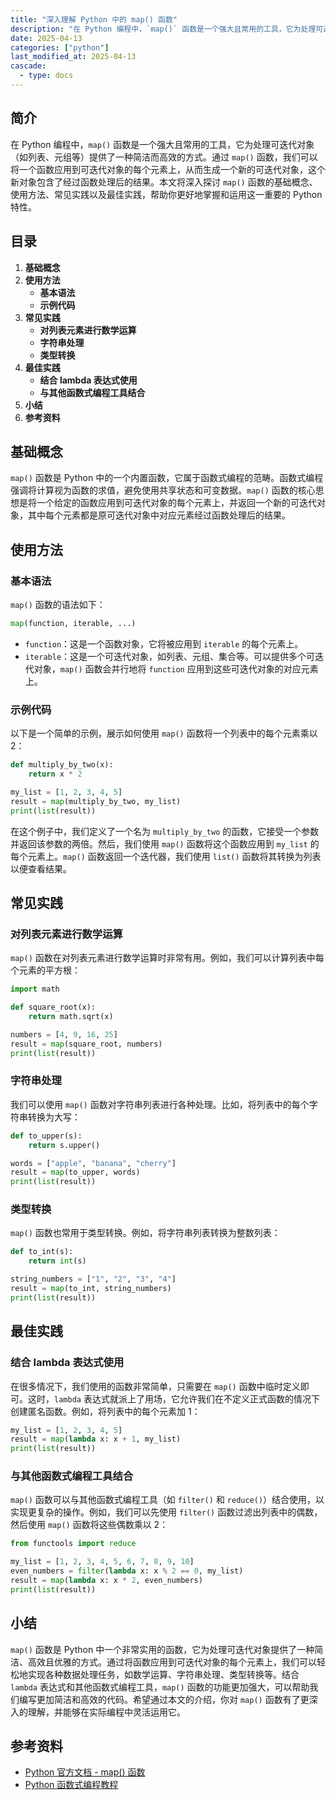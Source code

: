 ```yaml
---
title: "深入理解 Python 中的 map() 函数"
description: "在 Python 编程中，`map()` 函数是一个强大且常用的工具，它为处理可迭代对象（如列表、元组等）提供了一种简洁而高效的方式。通过 `map()` 函数，我们可以将一个函数应用到可迭代对象的每个元素上，从而生成一个新的可迭代对象，这个新对象包含了经过函数处理后的结果。本文将深入探讨 `map()` 函数的基础概念、使用方法、常见实践以及最佳实践，帮助你更好地掌握和运用这一重要的 Python 特性。"
date: 2025-04-13
categories: ["python"]
last_modified_at: 2025-04-13
cascade:
  - type: docs
---
```



## 简介
在 Python 编程中，`map()` 函数是一个强大且常用的工具，它为处理可迭代对象（如列表、元组等）提供了一种简洁而高效的方式。通过 `map()` 函数，我们可以将一个函数应用到可迭代对象的每个元素上，从而生成一个新的可迭代对象，这个新对象包含了经过函数处理后的结果。本文将深入探讨 `map()` 函数的基础概念、使用方法、常见实践以及最佳实践，帮助你更好地掌握和运用这一重要的 Python 特性。

<!-- more -->
## 目录
1. **基础概念**
2. **使用方法**
    - **基本语法**
    - **示例代码**
3. **常见实践**
    - **对列表元素进行数学运算**
    - **字符串处理**
    - **类型转换**
4. **最佳实践**
    - **结合 lambda 表达式使用**
    - **与其他函数式编程工具结合**
5. **小结**
6. **参考资料**

## 基础概念
`map()` 函数是 Python 中的一个内置函数，它属于函数式编程的范畴。函数式编程强调将计算视为函数的求值，避免使用共享状态和可变数据。`map()` 函数的核心思想是将一个给定的函数应用到可迭代对象的每个元素上，并返回一个新的可迭代对象，其中每个元素都是原可迭代对象中对应元素经过函数处理后的结果。

## 使用方法

### 基本语法
`map()` 函数的语法如下：
```python
map(function, iterable, ...)
```
- `function`：这是一个函数对象，它将被应用到 `iterable` 的每个元素上。
- `iterable`：这是一个可迭代对象，如列表、元组、集合等。可以提供多个可迭代对象，`map()` 函数会并行地将 `function` 应用到这些可迭代对象的对应元素上。

### 示例代码
以下是一个简单的示例，展示如何使用 `map()` 函数将一个列表中的每个元素乘以 2：
```python
def multiply_by_two(x):
    return x * 2

my_list = [1, 2, 3, 4, 5]
result = map(multiply_by_two, my_list)
print(list(result))  
```
在这个例子中，我们定义了一个名为 `multiply_by_two` 的函数，它接受一个参数并返回该参数的两倍。然后，我们使用 `map()` 函数将这个函数应用到 `my_list` 的每个元素上。`map()` 函数返回一个迭代器，我们使用 `list()` 函数将其转换为列表以便查看结果。

## 常见实践

### 对列表元素进行数学运算
`map()` 函数在对列表元素进行数学运算时非常有用。例如，我们可以计算列表中每个元素的平方根：
```python
import math

def square_root(x):
    return math.sqrt(x)

numbers = [4, 9, 16, 25]
result = map(square_root, numbers)
print(list(result))  
```

### 字符串处理
我们可以使用 `map()` 函数对字符串列表进行各种处理。比如，将列表中的每个字符串转换为大写：
```python
def to_upper(s):
    return s.upper()

words = ["apple", "banana", "cherry"]
result = map(to_upper, words)
print(list(result))  
```

### 类型转换
`map()` 函数也常用于类型转换。例如，将字符串列表转换为整数列表：
```python
def to_int(s):
    return int(s)

string_numbers = ["1", "2", "3", "4"]
result = map(to_int, string_numbers)
print(list(result))  
```

## 最佳实践

### 结合 lambda 表达式使用
在很多情况下，我们使用的函数非常简单，只需要在 `map()` 函数中临时定义即可。这时，`lambda` 表达式就派上了用场，它允许我们在不定义正式函数的情况下创建匿名函数。例如，将列表中的每个元素加 1：
```python
my_list = [1, 2, 3, 4, 5]
result = map(lambda x: x + 1, my_list)
print(list(result))  
```

### 与其他函数式编程工具结合
`map()` 函数可以与其他函数式编程工具（如 `filter()` 和 `reduce()`）结合使用，以实现更复杂的操作。例如，我们可以先使用 `filter()` 函数过滤出列表中的偶数，然后使用 `map()` 函数将这些偶数乘以 2：
```python
from functools import reduce

my_list = [1, 2, 3, 4, 5, 6, 7, 8, 9, 10]
even_numbers = filter(lambda x: x % 2 == 0, my_list)
result = map(lambda x: x * 2, even_numbers)
print(list(result))  
```

## 小结
`map()` 函数是 Python 中一个非常实用的函数，它为处理可迭代对象提供了一种简洁、高效且优雅的方式。通过将函数应用到可迭代对象的每个元素上，我们可以轻松地实现各种数据处理任务，如数学运算、字符串处理、类型转换等。结合 `lambda` 表达式和其他函数式编程工具，`map()` 函数的功能更加强大，可以帮助我们编写更加简洁和高效的代码。希望通过本文的介绍，你对 `map()` 函数有了更深入的理解，并能够在实际编程中灵活运用它。

## 参考资料
- [Python 官方文档 - map() 函数](https://docs.python.org/3/library/functions.html#map)
- [Python 函数式编程教程](https://www.learnpython.org/en/Functional_Programming)